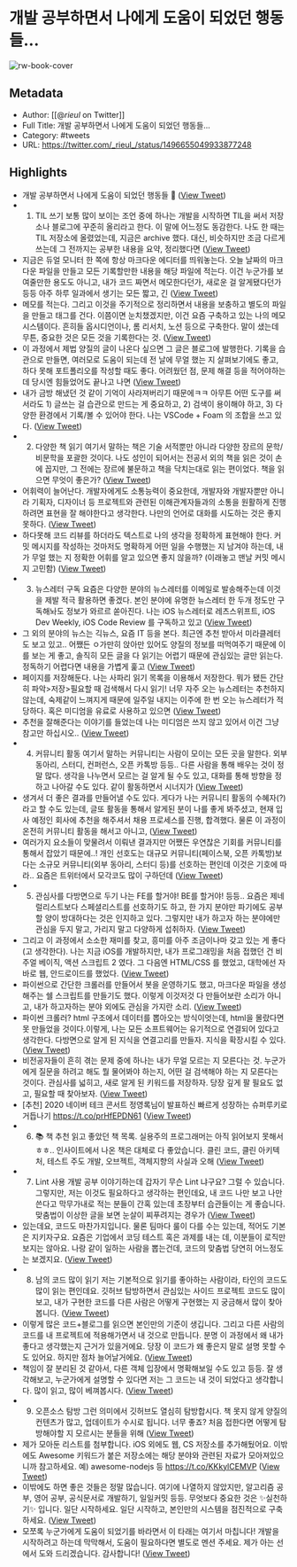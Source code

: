 # 개발 공부하면서 나에게 도움이 되었던 행동들...

![rw-book-cover](https://pbs.twimg.com/profile_images/1419986459835068417/onqW_-aM.jpg)

## Metadata
- Author: [[@_rieul_ on Twitter]]
- Full Title: 개발 공부하면서 나에게 도움이 되었던 행동들...
- Category: #tweets
- URL: https://twitter.com/_rieul_/status/1496655049933877248

## Highlights
- 개발 공부하면서 나에게 도움이 되었던 행동들 🧵 ([View Tweet](https://twitter.com/_rieul_/status/1496655049933877248))
- 1. TIL 쓰기
  보통 많이 보이는 조언 중에 하나는 개발을 시작하면 TIL을 써서 저장소나 블로그에 꾸준히 올리라고 한다. 이 말에 어느정도 동감한다. 나도 한 때는 TIL 저장소에 올렸었는데, 지금은 archive 했다. 대신, 비슷하지만 조금 다르게 쓰는데 그 전까지는 공부한 내용을 요약, 정리했다면 ([View Tweet](https://twitter.com/_rieul_/status/1496655849296908288))
- 지금은 듀얼 모니터 한 쪽에 항상 마크다운 에디터를 띄워놓는다. 오늘 날짜의 마크다운 파일을 만들고 모든 기록할만한 내용을 해당 파일에 적는다. 이건 누군가를 보여줄만한 용도도 아니고, 내가 코드 짜면서 메모한다던가, 새로운 걸 알게됐다던가 등등 아주 하루 일과에서 생기는 모든 짧고, 긴 ([View Tweet](https://twitter.com/_rieul_/status/1496657712243154944))
- 메모를 적는다. 그리고 이것을 주기적으로 정리하면서 내용을 보충하고 별도의 파일을 만들고 태그를 건다. 이쯤이면 눈치챘겠지만, 이건 요즘 구축하고 있는 나의 메모 시스템이다. 흔히들 옵시디언이나, 롬 리서치, 노션 등으로 구축한다. 말이 샜는데 무튼, 중요한 것은 모든 것을 기록한다는 것. ([View Tweet](https://twitter.com/_rieul_/status/1496657714981834754))
- 이 과정에서 제법 양질의 글이 나온다 싶으면 그 글은 블로그에 발행한다. 기록을 습관으로 만들면, 여러모로 도움이 되는데 전 날에 무얼 했는 지 살펴보기에도 좋고, 하다 못해 포트폴리오를 작성할 때도 좋다. 어려웠던 점, 문제 해결 등을 적어야하는데 당시엔 힘들었어도 끝나고 나면 ([View Tweet](https://twitter.com/_rieul_/status/1496657716630388736))
- 내가 금방 해냈던 것 같이 기억이 사라져버리기 때문에ㅋㅋ 아무튼 어떤 도구를 써서라도 1) 글쓰는 걸 습관으로 만드는 게 중요하고, 2) 검색이 용이해야 하고, 3) 다양한 환경에서 기록/볼 수 있어야 한다. 나는 VSCode + Foam 의 조합을 쓰고 있다. ([View Tweet](https://twitter.com/_rieul_/status/1496657717968379904))
- 2. 다양한 책 읽기
  여기서 말하는 책은 기술 서적뿐만 아니라 다양한 장르의 문학/비문학을 포괄한 것이다. 나도 성인이 되어서는 전공서 외의 책을 읽은 것이 손에 꼽지만, 그 전에는 장르에 불문하고 책을 닥치는대로 읽는 편이었다. 책을 읽으면 무엇이 좋은가? ([View Tweet](https://twitter.com/_rieul_/status/1496659880924839936))
- 어휘력이 늘어난다. 개발자에게도 소통능력이 중요한데, 개발자와 개발자뿐만 아니라 기획자, 디자이너 등 프로젝트와 관련된 이해관계자들과의 소통을 원활하게 진행하려면 표현을 잘 해야한다고 생각한다. 나만의 언어로 대화를 시도하는 것은 좋지 못하다. ([View Tweet](https://twitter.com/_rieul_/status/1496659882606731264))
- 하다못해 코드 리뷰를 하더라도 텍스트로 나의 생각을 정확하게 표현해야 한다. 커밋 메시지를 작성하는 것마저도 명확하게 어떤 일을 수행했는 지 남겨야 하는데, 내가 무얼 했는 지 정확한 어휘를 알고 있으면 좋지 않을까? (이래놓고 맨날 커밋 메시지 고민함) ([View Tweet](https://twitter.com/_rieul_/status/1496659883776954374))
- 3. 뉴스레터 구독
  요즘은 다양한 분야의 뉴스레터를 이메일로 발송해주는데 이것을 제발 적극 활용하면 좋겠다. 본인 분야에 유명한 뉴스레터 한 두개 정도만 구독해놔도 정보가 와르르 쏟아진다. 나는 iOS 뉴스레터로 레츠스위프트, iOS Dev Weekly, iOS Code Review 를 구독하고 있고 ([View Tweet](https://twitter.com/_rieul_/status/1496667444202848256))
- 그 외의 분야의 뉴스는 긱뉴스, 요즘 IT 등을 본다. 최근엔 추천 받아서 미라클레터도 보고 있고.. 어쨌든 ㅇ가만히 앉아만 있어도 양질의 정보를 떠먹여주기 때문에 이를 보는 게 좋고, 솔직히 모든 글을 다 읽기는 어렵기 때문에 관심있는 글만 읽는다. 정독하기 어렵다면 내용을 가볍게 훑고 ([View Tweet](https://twitter.com/_rieul_/status/1496667446056722433))
- 페이지를 저장해둔다. 나는 사파리 읽기 목록을 이용해서 저장한다. 뭐가 됐든 간단히 파악>저장>필요할 때 검색해서 다시 읽기! 
  너무 자주 오는 뉴스레터는 추천하지 않는데, 숙제같이 느껴지게 때문에 일주일 내지는 이주에 한 번 오는 뉴스레터가 적당하다. 혹은 미디엄을 유료로 사용하고 있으면 ([View Tweet](https://twitter.com/_rieul_/status/1496667447365357568))
- 추천을 잘해준다는 이야기를 들었는데 나는 미디엄은 쓰지 않고 있어서 이건 그냥 참고만 하십시오.. ([View Tweet](https://twitter.com/_rieul_/status/1496667448615256066))
- 4. 커뮤니티 활동
  여기서 말하는 커뮤니티는 사람이 모이는 모든 곳을 말한다. 외부 동아리, 스터디, 컨퍼런스, 오픈 카톡방 등등..
  다른 사람을 통해 배우는 것이 정말 많다. 생각을 나누면서 모르는 걸 알게 될 수도 있고, 대화를 통해 방향을 정하고 나아갈 수도 있다. 같이 활동하면서 시너지가 ([View Tweet](https://twitter.com/_rieul_/status/1496670729261424644))
- 생겨서 더 좋은 결과를 만들어낼 수도 있다. 게다가 나는 커뮤니티 활동의 수혜자(?)라고 할 수도 있는데, 글또 활동을 통해서 알게된 분이 나를 좋게 봐주셨고, 현재 입사 예정인 회사에 추천을 해주셔서 채용 프로세스를 진행, 합격했다. 물론 이 과정이 온전히 커뮤니티 활동을 해서고 아니고, ([View Tweet](https://twitter.com/_rieul_/status/1496670730972712961))
- 여러가지 요소들이 맞물려서 이뤄낸 결과지만 어쨌든 우연찮은 기회를 커뮤니티를 통해서 잡았기 때문에..!
  개인 선호도는 대규모 커뮤니티(페이스북, 오픈 카톡방)보다는 소규모 커뮤니티(외부 동아리, 스터디 등)를 선호하는 편인데 이것은 기호에 따라.. 요즘은 트위터에서 모각코도 많이 구하던데 ([View Tweet](https://twitter.com/_rieul_/status/1496670732314898432))
- 5. 관심사를 다방면으로 두기
  나는 FE를 할거야! BE를 할거야! 등등.. 요즘은 제네럴리스트보다 스페셜리스트를 선호하기도 하고, 한 가지 분야만 파기에도 공부할 양이 방대하다는 것은 인지하고 있다. 그렇지만 내가 하고자 하는 분야에만 관심을 두지 말고, 가리지 말고 다양하게 섭취하자. ([View Tweet](https://twitter.com/_rieul_/status/1496675223378472963))
- 그리고 이 과정에서 소소한 재미를 찾고, 흥미를 아주 조금이나마 갖고 있는 게 좋다(고 생각한다). 나는 지금 iOS를 개발하지만, 내가 프로그래밍을 처음 접했던 건 비주얼 베이직, 액션 스크립트 2 였다. 그 다음엔 HTML/CSS 를 했었고, 대학에선 자바로 웹, 안드로이드를 했었다. ([View Tweet](https://twitter.com/_rieul_/status/1496675225039433732))
- 파이썬으로 간단한 크롤러를 만들어서 봇을 운영하기도 했고, 마크다운 파일을 생성해주는 쉘 스크립트를 만들기도 했다. 이렇게 이것저것 다 만들어보란 소리가 아니고, 내가 하고자하는 분야 외에도 관심을 가지란 소리. ([View Tweet](https://twitter.com/_rieul_/status/1496675227799019522))
- 파이썬 크롤러? html 구조에서 데이터를 뽑아오는 방식이엇는데, html을 몰랐다면 못 만들었을 것이다.이렇게, 나는 모든 소프트웨어는 유기적으로 연결되어 있다고 생각한다.
  다방면으로 알게 된 지식을 연결고리를 만들자. 지식을 확장시킬 수 있다. ([View Tweet](https://twitter.com/_rieul_/status/1496675229665751041))
- 비전공자들이 흔히 겪는 문제 중에 하나는 내가 무얼 모르는 지 모른다는 것. 누군가에게 질문을 하려고 해도 뭘 물어봐야 하는지, 어떤 걸 검색해야 하는 지 모른다는 것이다. 관심사를 넓히고, 새로 알게 된 키워드를 저장하자. 당장 깊게 팔 필요도 없고, 필요할 때 찾아보자. ([View Tweet](https://twitter.com/_rieul_/status/1496675230886273031))
- [추천] 2020 네이버 테크 콘서트 정영록님이 발표하신 빠르게 성장하는 슈퍼루키로 거듭나기
  https://t.co/prHfEPDN61 ([View Tweet](https://twitter.com/_rieul_/status/1496675232568193025))
- 6. 📚 책 추천
  읽고 좋았던 책 목록. 실용주의 프로그래머는 아직 읽어보지 못해서 ㅎㅎ.. 인사이트에서 나온 책은 대체로 다 좋았습니다.
  클린 코드, 클린 아키텍처, 테스트 주도 개발, 오브젝트, 객체지향의 사실과 오해 ([View Tweet](https://twitter.com/_rieul_/status/1496679535135571974))
- 7. Lint 사용
  개발 공부 이야기하는데 갑자기 무슨 Lint 냐구요? 그럴 수 있습니다. 그렇지만, 저는 이것도 필요하다고 생각하는 편인데요, 내 코드 나만 보고 나만 쓴다고 막무가내로 적는 분들이 간혹 있는데 초장부터 습관들이는 게 좋습니다. 맞춤법이 이상한 글을 보면 눈살이 찌푸려지는 경우가 ([View Tweet](https://twitter.com/_rieul_/status/1496681536024117249))
- 있는데요, 코드도 마찬가지입니다. 물론 팀마다 룰이 다를 수는 있는데, 적어도 기본은 지키자구요. 요즘은 기업에서 코딩 테스트 혹은 과제를 내는 데, 이분들이 로직만 보지는 않아요. 나랑 같이 일하는 사람을 뽑는건데, 코드의 맞춤법 당연히 어느정도는 보겠지요. ([View Tweet](https://twitter.com/_rieul_/status/1496681537710211073))
- 8. 남의 코드 많이 읽기
  저는 기본적으로 읽기를 좋아하는 사람이라, 타인의 코드도 많이 읽는 편인데요. 깃허브 탐방하면서 관심있는 사이드 프로젝트 코드도 많이 보고, 내가 구현한 코드를 다른 사람은 어떻게 구현했는 지 궁금해서 많이 찾아봅니다. ([View Tweet](https://twitter.com/_rieul_/status/1496685145260433409))
- 이렇게 많은 코드+블로그를 읽으면 본인만의 기준이 생깁니다. 그리고 다른 사람의 코드를 내 프로젝트에 적용해가면서 내 것으로 만듭니다. 분명 이 과정에서 왜 내가 좋다고 생각했는지 근거가 있을거에요. 당장 이 코드가 왜 좋은지 말로 설명 못할 수도 있어요. 하지만 점차 늘어날거에요. ([View Tweet](https://twitter.com/_rieul_/status/1496685147445678080))
- 책임이 잘 분리된 것 같아서, 다른 객체 입장에서 명확해보일 수도 있고 등등. 잘 생각해보고, 누군가에게 설명할 수 있다면 저는 그 코드는 내 것이 되었다고 생각합니다. 많이 읽고, 많이 베껴봅시다. ([View Tweet](https://twitter.com/_rieul_/status/1496685149333123075))
- 9. 오픈소스 탐방
  그런 의미에서 깃허브도 열심히 탐방합시다. 책 못지 않게 양질의 컨텐츠가 많고, 업데이트가 수시로 됩니다. 너무 좋죠? 처음 접한다면 어떻게 탐방해야할 지 모르시는 분들을 위해 ([View Tweet](https://twitter.com/_rieul_/status/1496689329170976769))
- 제가 모아둔 리스트를 첨부합니다. iOS 외에도 웹, CS 저장소를 추가해뒀어요. 이밖에도 Awesome 키워드가 붙은 저장소에는 해당 분야와 관련된 자료가 모아져있으니까 참고하세요. 예) awesome-nodejs 등
  https://t.co/KKkylCEMVP ([View Tweet](https://twitter.com/_rieul_/status/1496689330903207936))
- 이밖에도 하면 좋은 것들은 정말 많습니다. 여기에 나열하지 않았지만, 알고리즘 공부, 영어 공부, 공식문서로 개발하기, 일일커밋 등등. 무엇보다 중요한 것은 ✨실천하기✨ 입니다. 일단 시작하세요. 일단 시작하고, 본인만의 시스템을 점진적으로 구축하세요. ([View Tweet](https://twitter.com/_rieul_/status/1496706403926708224))
- 모쪼록 누군가에게 도움이 되었기를 바라면서 이 타래는 여기서 마칩니다! 개발을 시작하려고 하는데 막막해서, 도움이 필요하다면 별도로 멘션 주세요. 제가 아는 선에서 도와 드리겠습니다. 감사합니다! ([View Tweet](https://twitter.com/_rieul_/status/1496706405650567171))
